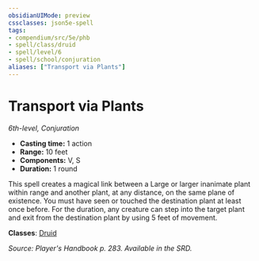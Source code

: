 ```yaml
---
obsidianUIMode: preview
cssclasses: json5e-spell
tags:
- compendium/src/5e/phb
- spell/class/druid
- spell/level/6
- spell/school/conjuration
aliases: ["Transport via Plants"]
---
```

# Transport via Plants
*6th-level, Conjuration*  

- **Casting time:** 1 action
- **Range:** 10 feet
- **Components:** V, S
- **Duration:** 1 round

This spell creates a magical link between a Large or larger inanimate plant within range and another plant, at any distance, on the same plane of existence. You must have seen or touched the destination plant at least once before. For the duration, any creature can step into the target plant and exit from the destination plant by using 5 feet of movement.

**Classes**: [Druid](5E2014官方资源/classes/druid.md)

*Source: Player's Handbook p. 283. Available in the SRD.*
